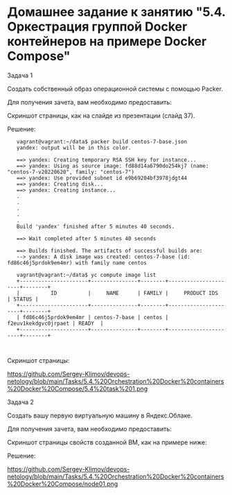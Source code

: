 # Домашнее задание к занятию "5.4. Оркестрация группой Docker контейнеров на примере Docker Compose"

   Задача 1
   
   Создать собственный образ операционной системы с помощью Packer.

   Для получения зачета, вам необходимо предоставить:

   Скриншот страницы, как на слайде из презентации (слайд 37).
   
   Решение:
```
   vagrant@vagrant:~/data$ packer build centos-7-base.json
   yandex: output will be in this color.

   ==> yandex: Creating temporary RSA SSH key for instance...
   ==> yandex: Using as source image: fd88d14a6790do254kj7 (name: "centos-7-v20220620", family: "centos-7")
   ==> yandex: Use provided subnet id e9b69204bf3978jdgt44
   ==> yandex: Creating disk...
   ==> yandex: Creating instance...
   .
   .
   .
   .
   .
   Build 'yandex' finished after 5 minutes 40 seconds.
   
   ==> Wait completed after 5 minutes 40 seconds
         
   ==> Builds finished. The artifacts of successful builds are:
   --> yandex: A disk image was created: centos-7-base (id: fd86c46j5prdok9em4mr) with family name centos
   
   vagrant@vagrant:~/data$ yc compute image list
   +----------------------+---------------+--------+----------------------+--------+
   |          ID          |     NAME      | FAMILY |     PRODUCT IDS      | STATUS |
   +----------------------+---------------+--------+----------------------+--------+
   | fd86c46j5prdok9em4mr | centos-7-base | centos | f2euv1kekdgvc0jrpaet | READY  |
   +----------------------+---------------+--------+----------------------+--------+
   
  
```
   Скриншот страницы: 
   
   https://github.com/Sergey-Klimov/devops-netology/blob/main/Tasks/5.4.%20Orchestration%20Docker%20containers%20Docker%20Compose/5.4%20task%201.png
    

   Задача 2

   Создать вашу первую виртуальную машину в Яндекс.Облаке.

   Для получения зачета, вам необходимо предоставить:

   Скриншот страницы свойств созданной ВМ, как на примере ниже:
   
   Решение:
   
https://github.com/Sergey-Klimov/devops-netology/blob/main/Tasks/5.4.%20Orchestration%20Docker%20containers%20Docker%20Compose/node01.png
